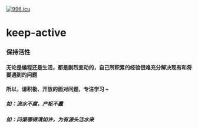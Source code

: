 <a href="https://996.icu"><img src="https://img.shields.io/badge/link-996.icu-red.svg" alt="996.icu"></a>
# keep-active
### 保持活性
#### 无论是编程还是生活，都是剧烈变动的，自己所积累的经验很难充分解决现有和将要遇到的问题
#### 所以，请积极、开放的面对问题，专注学习 ~
##### 如：流水不腐，户枢不蠹
##### 如：问渠哪得清如许，为有源头活水来
